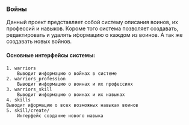 ### Войны
Данный проект представляет собой систему описания воинов, их профессий и навыков. Короме того система позволяет создавать, редактировать и удалять иформацию о каждом из воинов. А так же создавать новых войнов.

#### Основные интерфейсы системы:
	1. warriors
		Выводит информацию о войнах в системе
	2. warriors_profession
		Выводит информацию о воинах и их профессиях
	3. warriors_skill
		Выводит информацию о воинах и их навыках
	4. skills 
	Выводит иформацию о всех возможных навыках воинов
	5. skill/create/
		Интерфейс создание нового навыка

